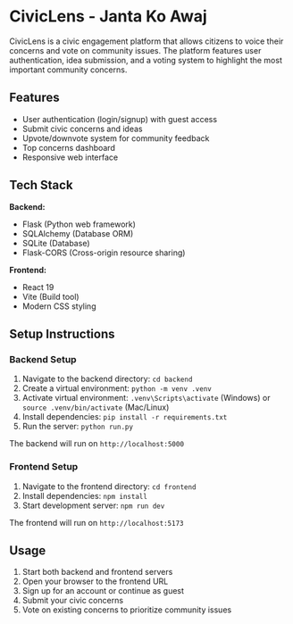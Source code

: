 # CivicLens - Janta Ko Awaj

CivicLens is a civic engagement platform that allows citizens to voice their concerns and vote on community issues. The platform features user authentication, idea submission, and a voting system to highlight the most important community concerns.

## Features

- User authentication (login/signup) with guest access
- Submit civic concerns and ideas
- Upvote/downvote system for community feedback
- Top concerns dashboard
- Responsive web interface

## Tech Stack

**Backend:**
- Flask (Python web framework)
- SQLAlchemy (Database ORM)
- SQLite (Database)
- Flask-CORS (Cross-origin resource sharing)

**Frontend:**
- React 19
- Vite (Build tool)
- Modern CSS styling

## Setup Instructions

### Backend Setup
1. Navigate to the backend directory: `cd backend`
2. Create a virtual environment: `python -m venv .venv`
3. Activate virtual environment: `.venv\Scripts\activate` (Windows) or `source .venv/bin/activate` (Mac/Linux)
4. Install dependencies: `pip install -r requirements.txt`
5. Run the server: `python run.py`

The backend will run on `http://localhost:5000`

### Frontend Setup
1. Navigate to the frontend directory: `cd frontend`
2. Install dependencies: `npm install`
3. Start development server: `npm run dev`

The frontend will run on `http://localhost:5173`

## Usage

1. Start both backend and frontend servers
2. Open your browser to the frontend URL
3. Sign up for an account or continue as guest
4. Submit your civic concerns
5. Vote on existing concerns to prioritize community issues